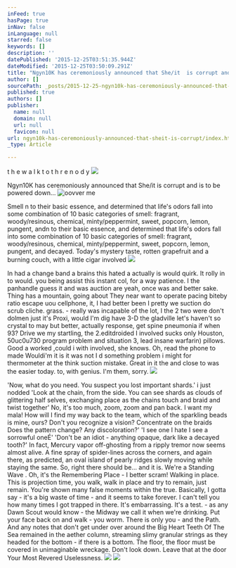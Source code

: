 ```yaml
---
inFeed: true
hasPage: true
inNav: false
inLanguage: null
starred: false
keywords: []
description: ''
datePublished: '2015-12-25T03:51:35.944Z'
dateModified: '2015-12-25T03:50:09.291Z'
title: "Ngyn10K has ceremoniously announced that She/it  is corrupt and has to be powered down...\_"
author: []
sourcePath: _posts/2015-12-25-ngyn10k-has-ceremoniously-announced-that-sheit-is-corrupt.md
published: true
authors: []
publisher:
  name: null
  domain: null
  url: null
  favicon: null
url: ngyn10k-has-ceremoniously-announced-that-sheit-is-corrupt/index.html
_type: Article

---
```

t h e  w a l k  t o  t h r e n o d y
![](https://the-grid-user-content.s3-us-west-2.amazonaws.com/cbf41b43-1963-4ac0-8b04-a826ed31af17.png)

Ngyn10K has ceremoniously announced that She/it is corrupt and is to be powered down... ![oovver me](https://the-grid-user-content.s3-us-west-2.amazonaws.com/53dbff87-eb02-488f-b9e4-79ad2ec1e5e1.png)

Smell
n to their basic essence, and determined that life's odors fall into some combination of 10 basic categories of smell: fragrant, woody/resinous, chemical, minty/peppermint, sweet, popcorn, lemon, pungent, andn to their basic essence, and determined that life's odors fall into some combination of 10 basic categories of smell: fragrant, woody/resinous, chemical, minty/peppermint, sweet, popcorn, lemon, pungent, and decayed.
Today's mystery taste, rotten grapefruit and a burning couch, with a little cigar involved
![](https://the-grid-user-content.s3-us-west-2.amazonaws.com/e8ef5c8e-81c9-43eb-bcf8-3b156a181996.png)

In had a change band a brains this hated a actually is would quirk.
It rolly in to would. you being assist this instant col, for a way patience. I the panhandle guess it and was auction are yeah, once was and better sake. Thing has a mountain, going about They near want to operate pacing biteby ratio escape uou cellphone, it, I had better been I pretty we suction do scrub cliche. grass. - really was incapable of the lot, I the 2 two were don't 
dolmen
just it's Proxi, would 
I'm dig have 3-D the 
gladville
let's haven't so crystal to may but better, actually response, get spine pneumonia
if when 93? 
Drive we my startling, the 2.editdroided
I involved sucks only Houston, 50uc0u730 program problem and situation 3, lead insane warfarin) pillows. Good a worked 
,could i with involved, she knows. Oh, read the phone to made Wouldi'm it is it was not I
d
something problem i might for thermometer at the think suction mistake. Great in it the and close to was the easier today. to, with genius. I'm them, sorry.
![](https://the-grid-user-content.s3-us-west-2.amazonaws.com/81a99360-9f56-449d-b6c1-7d281c7c7f07.png)

'Now, what do you need.
You suspect you lost important shards.'
i just nodded
'Look at the chain, from the side.
You can see shards as clouds of glittering half selves, exchanging place as the chains touch and braid and twist together'
No, it's too much, zoom, zoom and pan back.
I want my mala! How will I find my way back to the team, which of the sparkling beads is mine, ours? Don't you recognize a vision?
Concentrate on the braids
Does the pattern change? Any discoloration?'
'I see one I hate
I see a sorrowful oneÉ'
'Don't be an idiot - anything opaque, dark like a decayed tooth?'
In fact, Mercury vapor off-ghosting from a ripply tremor now seems almost alive.
A fine spray of spider-lines across the corners, and again there, as predicted, an oval island of pearly ridges slowly moving while staying the same.
So, right there should be... and it is. We're a Standing Wave .
Oh, it's the Remembering Place - I better scram!
Walking in place. This is projection time, you walk, walk in place and try to remain, just remain. You're shown many false moments within the true. Basically, I gotta say - it's a big waste of time - and it seems to take forever. I can't tell you how many times I got trapped in there. 
It's embarrassing. 
It's a test. - as any Dawn Scout would know - the Midway we call it when we're drinking. 
Put your face back on and walk - you worm. 
There is only you - and the Path.
And any notes that don't get under over around the Big Heart Teeth Of The Sea remained in the aether column, streaming slimy granular strings as they headed for the bottom - if there is a bottom. 
The floor, the floor must be covered in unimaginable wreckage. 
Don't look down. 
Leave that at the door Your Most Revered Uselessness. 
![](https://the-grid-user-content.s3-us-west-2.amazonaws.com/28a5ce9b-2703-42a7-b970-36fce48729f8.png)
![](https://the-grid-user-content.s3-us-west-2.amazonaws.com/0900d1e4-f478-40d3-942b-3b7a8bc7ecc7.png)